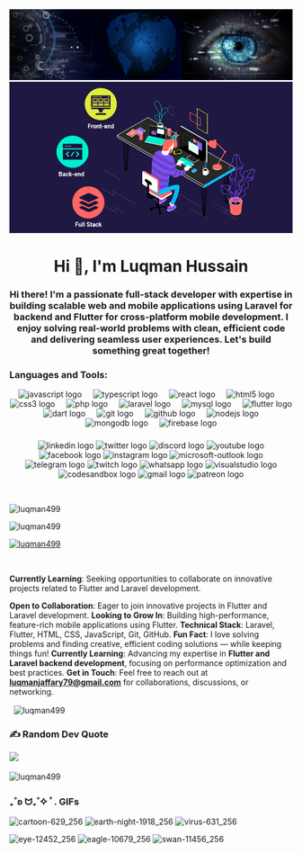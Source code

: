 <img src="luqman.png" width="auto"> 
<br>
<div align="center"><img src="fullstack.gif"></div>

<h1 align="center">Hi 👋, I'm Luqman Hussain</h1>
<h3 align="center">
Hi there! I'm a passionate full-stack developer with expertise in building scalable web and mobile applications using Laravel for backend and Flutter for cross-platform mobile development.
I enjoy solving real-world problems with clean, efficient code and delivering seamless user experiences.
Let's build something great together!
</h3>

<h3 align="left">Languages and Tools:</h3>
<div align="center">
  <img src="https://cdn.jsdelivr.net/gh/devicons/devicon/icons/javascript/javascript-original.svg" height="30" alt="javascript logo"  />
  <img width="12" />
  <img src="https://cdn.jsdelivr.net/gh/devicons/devicon/icons/typescript/typescript-original.svg" height="30" alt="typescript logo"  />
  <img width="12" />
  <img src="https://cdn.jsdelivr.net/gh/devicons/devicon/icons/react/react-original.svg" height="30" alt="react logo"  />
  <img width="12" />
  <img src="https://cdn.jsdelivr.net/gh/devicons/devicon/icons/html5/html5-original.svg" height="30" alt="html5 logo"  />
  <img width="12" />
  <img src="https://cdn.jsdelivr.net/gh/devicons/devicon/icons/css3/css3-original.svg" height="30" alt="css3 logo"  />
  <img width="12" />
  <img src="https://cdn.jsdelivr.net/gh/devicons/devicon/icons/php/php-original.svg" height="30" alt="php logo"  />
  <img width="12" />
  <img src="https://cdn.jsdelivr.net/gh/devicons/devicon/icons/laravel/laravel-original.svg" height="30" alt="laravel logo"  />
  <img width="12" />
  <img src="https://cdn.jsdelivr.net/gh/devicons/devicon/icons/mysql/mysql-original.svg" height="30" alt="mysql logo"  />
  <img width="12" />
  <img src="https://cdn.jsdelivr.net/gh/devicons/devicon/icons/flutter/flutter-original.svg" height="30" alt="flutter logo"  />
  <img width="12" />
  <img src="https://cdn.jsdelivr.net/gh/devicons/devicon/icons/dart/dart-original.svg" height="30" alt="dart logo"  />
  <img width="12" />
  <img src="https://cdn.jsdelivr.net/gh/devicons/devicon/icons/git/git-original.svg" height="30" alt="git logo"  />
  <img width="12" />
  <img src="https://cdn.jsdelivr.net/gh/devicons/devicon/icons/github/github-original.svg" height="30" alt="github logo"  />
  <img width="12" />
  <img src="https://cdn.jsdelivr.net/gh/devicons/devicon/icons/nodejs/nodejs-original.svg" height="30" alt="nodejs logo"  />
  <img width="12" />
  <img src="https://cdn.jsdelivr.net/gh/devicons/devicon/icons/mongodb/mongodb-original.svg" height="30" alt="mongodb logo"  />
  <img width="12" />
  <img src="https://cdn.jsdelivr.net/gh/devicons/devicon/icons/firebase/firebase-plain.svg" height="30" alt="firebase logo"  />
</div>

###

<div align="center">
  <img src="https://raw.githubusercontent.com/maurodesouza/profile-readme-generator/master/src/assets/icons/social/linkedin/default.svg" width="41" height="30" alt="linkedin logo"  />
  <img src="https://raw.githubusercontent.com/maurodesouza/profile-readme-generator/master/src/assets/icons/social/twitter/default.svg" width="41" height="30" alt="twitter logo"  />
  <img src="https://raw.githubusercontent.com/maurodesouza/profile-readme-generator/master/src/assets/icons/social/discord/default.svg" width="41" height="30" alt="discord logo"  />
  <img src="https://raw.githubusercontent.com/maurodesouza/profile-readme-generator/master/src/assets/icons/social/youtube/default.svg" width="41" height="30" alt="youtube logo"  />
  <img src="https://raw.githubusercontent.com/maurodesouza/profile-readme-generator/master/src/assets/icons/social/facebook/default.svg" width="41" height="30" alt="facebook logo"  />
  <img src="https://raw.githubusercontent.com/maurodesouza/profile-readme-generator/master/src/assets/icons/social/instagram/default.svg" width="41" height="30" alt="instagram logo"  />
  <img src="https://raw.githubusercontent.com/maurodesouza/profile-readme-generator/master/src/assets/icons/social/microsoft-outlook/default.svg" width="41" height="30" alt="microsoft-outlook logo"  />
  <img src="https://raw.githubusercontent.com/maurodesouza/profile-readme-generator/master/src/assets/icons/social/telegram/default.svg" width="41" height="30" alt="telegram logo"  />
  <img src="https://raw.githubusercontent.com/maurodesouza/profile-readme-generator/master/src/assets/icons/social/twitch/default.svg" width="41" height="30" alt="twitch logo"  />
  <img src="https://raw.githubusercontent.com/maurodesouza/profile-readme-generator/master/src/assets/icons/social/whatsapp/default.svg" width="41" height="30" alt="whatsapp logo"  />
  <img src="https://raw.githubusercontent.com/maurodesouza/profile-readme-generator/master/src/assets/icons/social/visualstudio/default.svg" width="41" height="30" alt="visualstudio logo"  />
  <img src="https://raw.githubusercontent.com/maurodesouza/profile-readme-generator/master/src/assets/icons/social/codesandbox/default.svg" width="41" height="30" alt="codesandbox logo"  />
  <img src="https://raw.githubusercontent.com/maurodesouza/profile-readme-generator/master/src/assets/icons/social/gmail/default.svg" width="41" height="30" alt="gmail logo"  />
  <img src="https://raw.githubusercontent.com/maurodesouza/profile-readme-generator/master/src/assets/icons/social/patreon/default.svg" width="41" height="30" alt="patreon logo"  />
</div>

<p>&nbsp;</p>

<p align="left"> 
  <img src="https://komarev.com/ghpvc/?username=luqman499&label=Profile%20views&color=0e75b6&style=flat" alt="luqman499" /> 
</p>

<p align="left">
  <img  src="https://github-readme-stats.vercel.app/api/top-langs?username=luqman499&show_icons=true&locale=en&layout=compact" alt="luqman499" />
</p>

<p align="left"> 
  <a href="https://github.com/ryo-ma/github-profile-trophy">
    <img src="https://github-profile-trophy.vercel.app/?username=luqman499" alt="luqman499" />
  </a> 
</p>

<p>&nbsp;</p>

**Currently Learning**: Seeking opportunities to collaborate on innovative projects related to Flutter and Laravel development.

**Open to Collaboration**: Eager to join innovative projects in Flutter and Laravel development.
**Looking to Grow In**: Building high-performance, feature-rich mobile applications using Flutter.
**Technical Stack**: Laravel, Flutter, HTML, CSS, JavaScript, Git, GitHub.
**Fun Fact**: I love solving problems and finding creative, efficient coding solutions — while keeping things fun!
**Currently Learning**: Advancing my expertise in **Flutter and Laravel backend development**, focusing on performance optimization and best practices.
**Get in Touch**: Feel free to reach out at **luqmanjaffary79@gmail.com** for collaborations, discussions, or networking.

<p>&nbsp;
  <img align="center" src="https://github-readme-stats.vercel.app/api?username=luqman499&show_icons=true&locale=en" alt="luqman499" />
</p>

### ✍️ Random Dev Quote

![](https://quotes-github-readme.vercel.app/api?type=horizontal&theme=radical)

<p>
  <img align="center" src="https://github-readme-streak-stats.herokuapp.com/?user=luqman499&" alt="luqman499" />
</p>

### ₊˚ʚ ᗢ₊˚✧ ﾟ. GIFs

![cartoon-629_256](https://github.com/hsynsvm/hsynsvm/assets/148003585/da2835fc-abec-4938-9468-77dfcabc75d5)
![earth-night-1918_256](https://github.com/hsynsvm/hsynsvm/assets/148003585/5c476bf0-da7c-427a-b1fa-4cd13795d540)
![virus-631_256](https://github.com/hsynsvm/hsynsvm/assets/148003585/bba25792-75a6-431b-b250-da2659ab27f7)

![eye-12452_256](https://github.com/hsynsvm/hsynsvm/assets/148003585/eaf90393-87f5-40cf-94ed-62f8e36403fe)
![eagle-10679_256](https://github.com/hsynsvm/hsynsvm/assets/148003585/0364888a-7b6f-4e89-8e7c-9587a56c35c4)
![swan-11456_256](https://github.com/hsynsvm/hsynsvm/assets/148003585/78033dec-0e74-4ce3-af52-1277dd0f7c36)
